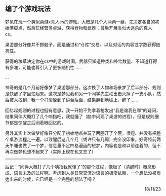 ## 编了个游戏玩法

梦见在玩一个类似桌游x真人cs的游戏。大概是几个人两两一组，先决定各自的初始落脚点，然后玩经营类桌游，获得食物和武器；最后开展类似大逃杀的真人cs。

桌游部分好像并不掷骰子，而是通过和“仓库”交易、以及对话的内容或字数获得随机性。

获得的粮草决定你在cs中的游戏时间，武器只知道种类和补给数量、不知道打得有多准，可能也算引入了更多随机性……

...

神奇的是几个月前好像梦了桌游那部分，这次换了人物和场景梦了后半部分、规则是快醒了才回忆起来。这次是梦见我和另一个同学先主动出击灭掉了一支小队，然后被人找到，我一个打滚躲到了讲台后面，结果翻到地毯上，醒了……

回忆起规则的过程也挺有意思，我一开始不免拿着枪发出“我是谁我在哪”的疑问，结果同伴大概打了几个响指吧，我就懂了（脑中闪现了桌游的进程），但是规则细节都是惊醒之后闭着眼回忆的。

另外其实上次做梦好像只分配了初始地点并玩了两圈开了个荒，很短、并没有把整个桌游流程走一遍，以致醒后这几个月（或许只有几周）完全没印象。好奇怪前两天午睡也做了一个梦，信息量不足四格漫画的短梦，内容也是和以前连着的，但不再次做梦也想不起来了（实际上现在也又忘了） 

---------------

后记：“同伴大概打了几个响指我就懂了”的那个过程，像极了（清醒时）概念形成、语言未及的过程啊。考虑到人类日常交流对语言的极度依赖，一个想法没被表达出来的时候，它已经是一个完整的想法了吗？

<p align="right">18/11/23</p>